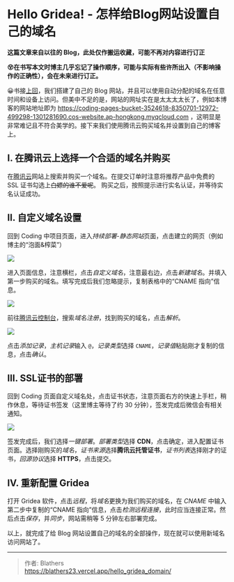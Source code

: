 # Hello Gridea! - 怎样给Blog网站设置自己的域名

 <!--more-->

**这篇文章来自以往的 Blog，此处仅作搬运收藏，可能不再对内容进行订正**

**😵在书写本文时博主几乎忘记了操作顺序，可能与实际有些许所出入（不影响操作的正确性），会在未来进行订正。**

😀书接[上回](/Hello_Gridea)，我们搭建了自己的 Blog 网站，并且可以使用自动分配的域名在任意时间和设备上访问。但美中不足的是，网站的网址实在是太太太太长了，例如本博客的网站地址即为  <https://coding-pages-bucket-3524618-8350701-12972-499298-1301281690.cos-website.ap-hongkong.myqcloud.com> ，这明显是非常难记且不符合美学的。接下来我们使用腾讯云购买域名并设置到自己的博客上。

## Ⅰ. 在腾讯云上选择一个合适的域名并购买
在[腾讯云](https://buy.cloud.tencent.com/domain?tlds=.top&from=domainPrice)网站上搜索并购买一个域名。在提交订单时注意将推荐产品中免费的 SSL 证书勾选上~~白嫖的谁不爱呢~~。
购买之后，按照提示进行实名认证，并等待实名认证成功。

## Ⅱ. 自定义域名设置
回到 Coding 中项目页面，进入*持续部署*-*静态网站*页面，点击建立的网页（例如博主的“泡面&榨菜”）

![](https://s2.loli.net/2022/04/26/17uhG8RdEzXZNTP.png)

进入页面信息，注意横栏，点击*自定义域名*，注意最右边，点击*新建域名*。并填入第一步购买的域名。填写完成后我们忽略提示，复制表格中的“CNAME 指向”信息。

![](https://s2.loli.net/2022/04/26/NeS8h5UzjHbOmPD.png)

前往[腾讯云控制台](https://console.cloud.tencent.com/)，搜索*域名注册*，找到购买的域名，点击*解析*。

![](https://s2.loli.net/2022/04/26/ZnPEmLcyosF2vKI.png)

点击*添加记录*，*主机记录*输入 `@`，*记录类型*选择 `CNAME`，*记录值*粘贴刚才复制的信息，点击*确认*。

## Ⅲ. SSL证书的部署
回到 Coding 页面自定义域名处，点击证书状态，注意页面右方的快速上手栏，稍作休息，等待证书签发（这里博主等待了约 30 分钟），签发完成后微信会有相关通知。

![](https://s2.loli.net/2022/04/26/VDrRbm8n4z5LqCy.png)

签发完成后，我们选择*一键部署*。*部署类型*选择 **CDN**，点击确定，进入配置证书页面。选择刚购买的*域名*，*证书来源*选择**腾讯云托管证书**，*证书列表*选择刚才的证书，*回源协议*选择 **HTTPS**，点击提交。

## Ⅳ. 重新配置 Gridea
打开 Gridea 软件，点击*远程*，将*域名*更换为我们购买的域名，在 *CNAME* 中输入第二步中复制的“CNAME 指向”信息，点击*检测远程连接*，此时应当连接正常。然后点击*保存*，并*同步*，网站需稍等 5 分钟左右部署完成。

以上，就完成了给 Blog 网站设置自己的域名的全部操作，现在就可以使用新域名访问网站了。

---

> 作者: Blathers  
> https://blathers23.vercel.app/hello_gridea_domain/
